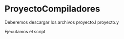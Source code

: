 # ProyectoCompiladores

Deberemos descargar los archivos 
  proyecto.l
  proyecto.y

Ejecutamos el script
